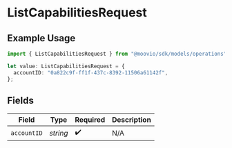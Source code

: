 # ListCapabilitiesRequest

## Example Usage

```typescript
import { ListCapabilitiesRequest } from "@moovio/sdk/models/operations";

let value: ListCapabilitiesRequest = {
  accountID: "0a822c9f-ff1f-437c-8392-11506a61142f",
};
```

## Fields

| Field              | Type               | Required           | Description        |
| ------------------ | ------------------ | ------------------ | ------------------ |
| `accountID`        | *string*           | :heavy_check_mark: | N/A                |